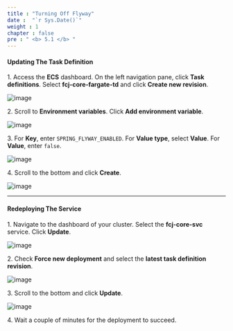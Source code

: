 ```yaml
---
title : "Turning Off Flyway"
date :  "`r Sys.Date()`" 
weight : 1
chapter : false
pre : " <b> 5.1 </b> "
---
```


#### Updating The Task Definition

1\. Access the **ECS** dashboard. On the left navigation pane, click **Task definitions**. Select **fcj-core-fargate-td** and click **Create new revision**.

![image](/images/5.1/Group1.png)

2\. Scroll to **Environment variables**. Click **Add environment variable**.

![image](/images/5.1/Group2.png)

3\. For **Key**, enter `SPRING_FLYWAY_ENABLED`. For **Value type**, select **Value**. For **Value**, enter `false`.

![image](/images/5.1/Group3.png)

4\. Scroll to the bottom and click **Create**.

![image](/images/5.1/Group4.png)

___

#### Redeploying The Service

1\. Navigate to the dashboard of your cluster. Select the **fcj-core-svc** service. Click **Update**.

![image](/images/5.1/Group5.png)

2\. Check **Force new deployment** and select the **latest task definition revision**.

![image](/images/5.1/Group6.png)

3\. Scroll to the bottom and click **Update**.

![image](/images/5.1/Group7.png)

4\. Wait a couple of minutes for the deployment to succeed.